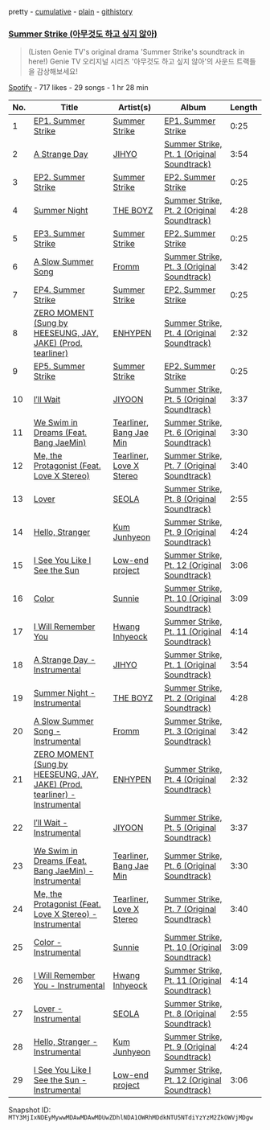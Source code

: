 pretty - [cumulative](/playlists/cumulative/37i9dQZF1DXcdlnITQ87tu.md) - [plain](/playlists/plain/37i9dQZF1DXcdlnITQ87tu) - [githistory](https://github.githistory.xyz/mackorone/spotify-playlist-archive/blob/main/playlists/plain/37i9dQZF1DXcdlnITQ87tu)

### [Summer Strike \(아무것도 하고 싶지 않아\)](https://open.spotify.com/playlist/37i9dQZF1DXcdlnITQ87tu)

> \(Listen Genie TV's original drama 'Summer Strike's soundtrack in here!\) Genie TV 오리지널 시리즈 '아무것도 하고 싶지 않아'의 사운드 트랙들을 감상해보세요!

[Spotify](https://open.spotify.com/user/spotify) - 717 likes - 29 songs - 1 hr 28 min

| No. | Title | Artist(s) | Album | Length |
|---|---|---|---|---|
| 1 | [EP1\. Summer Strike](https://open.spotify.com/track/6DmCZeVtjGd0TEYxoVCcNi) | [Summer Strike](https://open.spotify.com/artist/32Kmmlb572mlYomrUtOcLr) | [EP1\. Summer Strike](https://open.spotify.com/album/2z9Bol38d2aB1KvHr0Tq8e) | 0:25 |
| 2 | [A Strange Day](https://open.spotify.com/track/1haYZ64GiDq3vU36S4BZEN) | [JIHYO](https://open.spotify.com/artist/7F1iAHRYxR3MY7yAEuFqgL) | [Summer Strike, Pt\. 1 \(Original Soundtrack\)](https://open.spotify.com/album/5aDe6PUvWurZOsXZLc4ia8) | 3:54 |
| 3 | [EP2\. Summer Strike](https://open.spotify.com/track/7glOIY0v0t9mhuMIL5K3xT) | [Summer Strike](https://open.spotify.com/artist/32Kmmlb572mlYomrUtOcLr) | [EP2\. Summer Strike](https://open.spotify.com/album/2ZK4i2zK4r0FMb02Borh8k) | 0:25 |
| 4 | [Summer Night](https://open.spotify.com/track/4i52t4iun6rR5tpFpFSIBI) | [THE BOYZ](https://open.spotify.com/artist/0CmvFWTX9zmMNCUi6fHtAx) | [Summer Strike, Pt\. 2 \(Original Soundtrack\)](https://open.spotify.com/album/5pjR18FQIZSGmFk7EqzdVF) | 4:28 |
| 5 | [EP3\. Summer Strike](https://open.spotify.com/track/2xQuPcEsuHtgmjmnLXRHTA) | [Summer Strike](https://open.spotify.com/artist/32Kmmlb572mlYomrUtOcLr) | [EP2\. Summer Strike](https://open.spotify.com/album/2ZK4i2zK4r0FMb02Borh8k) | 0:25 |
| 6 | [A Slow Summer Song](https://open.spotify.com/track/2WS7UcPdKE2i5DCKk3lBnU) | [Fromm](https://open.spotify.com/artist/4ht1mwP4ouSu79jOOktCY3) | [Summer Strike, Pt\. 3 \(Original Soundtrack\)](https://open.spotify.com/album/2U2opwMKa7idAhGo8EZpNW) | 3:42 |
| 7 | [EP4\. Summer Strike](https://open.spotify.com/track/7JlqDSo9wwFgrqOQUh1Qok) | [Summer Strike](https://open.spotify.com/artist/32Kmmlb572mlYomrUtOcLr) | [EP2\. Summer Strike](https://open.spotify.com/album/2ZK4i2zK4r0FMb02Borh8k) | 0:25 |
| 8 | [ZERO MOMENT \(Sung by HEESEUNG, JAY, JAKE\) \(Prod\. tearliner\)](https://open.spotify.com/track/3I4yBsHErzJp7rUF2ruOzV) | [ENHYPEN](https://open.spotify.com/artist/5t5FqBwTcgKTaWmfEbwQY9) | [Summer Strike, Pt\. 4 \(Original Soundtrack\)](https://open.spotify.com/album/6kAXwLPooprklH4fTIDu3D) | 2:32 |
| 9 | [EP5\. Summer Strike](https://open.spotify.com/track/41hWRGUuKSxqHQfeGJjLVt) | [Summer Strike](https://open.spotify.com/artist/32Kmmlb572mlYomrUtOcLr) | [EP2\. Summer Strike](https://open.spotify.com/album/2ZK4i2zK4r0FMb02Borh8k) | 0:25 |
| 10 | [I′ll Wait](https://open.spotify.com/track/0GHqJSl06IMIpMnVzZfuJd) | [JIYOON](https://open.spotify.com/artist/519qrDQ4c2KCau2Jm7jTQE) | [Summer Strike, Pt\. 5 \(Original Soundtrack\)](https://open.spotify.com/album/5XYEOk4tUO2uGZdRXYw7HL) | 3:37 |
| 11 | [We Swim in Dreams \(Feat\. Bang JaeMin\)](https://open.spotify.com/track/1eUsM8Wd2IGi0J6NeUoC7c) | [Tearliner](https://open.spotify.com/artist/0pLH4lklRk1JmFIkW5A7Si), [Bang Jae Min](https://open.spotify.com/artist/0HzOCIGHmazaITu8kLibAp) | [Summer Strike, Pt\. 6 \(Original Soundtrack\)](https://open.spotify.com/album/6jQLbSf1TkrPpA5kNuTWbj) | 3:30 |
| 12 | [Me, the Protagonist \(Feat\. Love X Stereo\)](https://open.spotify.com/track/7EqTBT6pT9Dr76qjji90I3) | [Tearliner](https://open.spotify.com/artist/0pLH4lklRk1JmFIkW5A7Si), [Love X Stereo](https://open.spotify.com/artist/0hesR67JPhgE5JX6q61Ltp) | [Summer Strike, Pt\. 7 \(Original Soundtrack\)](https://open.spotify.com/album/6t9MI2qmx8P65y39TftTcp) | 3:40 |
| 13 | [Lover](https://open.spotify.com/track/4ky31ddTcLg2u2t9KBcyMv) | [SEOLA](https://open.spotify.com/artist/0AnZEpTs62mik6O41O3SKf) | [Summer Strike, Pt\. 8 \(Original Soundtrack\)](https://open.spotify.com/album/6kKzcv5gzQ2BiwmcUnDjQW) | 2:55 |
| 14 | [Hello, Stranger](https://open.spotify.com/track/5YHYuTCyF50A70ixu1nkku) | [Kum Junhyeon](https://open.spotify.com/artist/1OFbKzbdQhFvWfqQH8RXNB) | [Summer Strike, Pt\. 9 \(Original Soundtrack\)](https://open.spotify.com/album/52qsYImTDRxS2IVZ5n8rnZ) | 4:24 |
| 15 | [I See You Like I See the Sun](https://open.spotify.com/track/4grbG9wAAoFTbYnDBTkyrc) | [Low\-end project](https://open.spotify.com/artist/5HECc7MQ1IoYk1H8MNrflW) | [Summer Strike, Pt\. 12 \(Original Soundtrack\)](https://open.spotify.com/album/1x1azzo9YyhTc65qCKfEar) | 3:06 |
| 16 | [Color](https://open.spotify.com/track/7CgwXjVLZu82aHXCkE6FR7) | [Sunnie](https://open.spotify.com/artist/0v5xONZJ2N9zcriZXfzFK5) | [Summer Strike, Pt\. 10 \(Original Soundtrack\)](https://open.spotify.com/album/0OGWvBjkYVHW9LMtDPdi5p) | 3:09 |
| 17 | [I Will Remember You](https://open.spotify.com/track/40I9cCZCKcPtyU5MoziIHk) | [Hwang Inhyeock](https://open.spotify.com/artist/28OLqzxmCoA3k8XQQXU3To) | [Summer Strike, Pt\. 11 \(Original Soundtrack\)](https://open.spotify.com/album/4c2io6xcGCFbYWStLbQlKS) | 4:14 |
| 18 | [A Strange Day \- Instrumental](https://open.spotify.com/track/39RHZMX3ou1LgBvRPO6ds5) | [JIHYO](https://open.spotify.com/artist/7F1iAHRYxR3MY7yAEuFqgL) | [Summer Strike, Pt\. 1 \(Original Soundtrack\)](https://open.spotify.com/album/5aDe6PUvWurZOsXZLc4ia8) | 3:54 |
| 19 | [Summer Night \- Instrumental](https://open.spotify.com/track/6VWPtf2pUWVtwahFrU2j8d) | [THE BOYZ](https://open.spotify.com/artist/0CmvFWTX9zmMNCUi6fHtAx) | [Summer Strike, Pt\. 2 \(Original Soundtrack\)](https://open.spotify.com/album/5pjR18FQIZSGmFk7EqzdVF) | 4:28 |
| 20 | [A Slow Summer Song \- Instrumental](https://open.spotify.com/track/2JrqqR1kmz4jsU4Nczbztf) | [Fromm](https://open.spotify.com/artist/4ht1mwP4ouSu79jOOktCY3) | [Summer Strike, Pt\. 3 \(Original Soundtrack\)](https://open.spotify.com/album/2U2opwMKa7idAhGo8EZpNW) | 3:42 |
| 21 | [ZERO MOMENT \(Sung by HEESEUNG, JAY, JAKE\) \(Prod\. tearliner\) \- Instrumental](https://open.spotify.com/track/4zpwhZ5d11eqMtwayx8lrt) | [ENHYPEN](https://open.spotify.com/artist/5t5FqBwTcgKTaWmfEbwQY9) | [Summer Strike, Pt\. 4 \(Original Soundtrack\)](https://open.spotify.com/album/6kAXwLPooprklH4fTIDu3D) | 2:32 |
| 22 | [I′ll Wait \- Instrumental](https://open.spotify.com/track/6u206oNs5B288CxFrjKfoM) | [JIYOON](https://open.spotify.com/artist/519qrDQ4c2KCau2Jm7jTQE) | [Summer Strike, Pt\. 5 \(Original Soundtrack\)](https://open.spotify.com/album/5XYEOk4tUO2uGZdRXYw7HL) | 3:37 |
| 23 | [We Swim in Dreams \(Feat\. Bang JaeMin\) \- Instrumental](https://open.spotify.com/track/7JbN325brlcmbL563UOW33) | [Tearliner](https://open.spotify.com/artist/0pLH4lklRk1JmFIkW5A7Si), [Bang Jae Min](https://open.spotify.com/artist/0HzOCIGHmazaITu8kLibAp) | [Summer Strike, Pt\. 6 \(Original Soundtrack\)](https://open.spotify.com/album/6jQLbSf1TkrPpA5kNuTWbj) | 3:30 |
| 24 | [Me, the Protagonist \(Feat\. Love X Stereo\) \- Instrumental](https://open.spotify.com/track/2cQJLE8LE5pQQsR1IvYQQl) | [Tearliner](https://open.spotify.com/artist/0pLH4lklRk1JmFIkW5A7Si), [Love X Stereo](https://open.spotify.com/artist/0hesR67JPhgE5JX6q61Ltp) | [Summer Strike, Pt\. 7 \(Original Soundtrack\)](https://open.spotify.com/album/6t9MI2qmx8P65y39TftTcp) | 3:40 |
| 25 | [Color \- Instrumental](https://open.spotify.com/track/468NY7aEJGD09WFUwEteJh) | [Sunnie](https://open.spotify.com/artist/0v5xONZJ2N9zcriZXfzFK5) | [Summer Strike, Pt\. 10 \(Original Soundtrack\)](https://open.spotify.com/album/0OGWvBjkYVHW9LMtDPdi5p) | 3:09 |
| 26 | [I Will Remember You \- Instrumental](https://open.spotify.com/track/1OEDvTq8S0ytFdl2CGJBvv) | [Hwang Inhyeock](https://open.spotify.com/artist/28OLqzxmCoA3k8XQQXU3To) | [Summer Strike, Pt\. 11 \(Original Soundtrack\)](https://open.spotify.com/album/4c2io6xcGCFbYWStLbQlKS) | 4:14 |
| 27 | [Lover \- Instrumental](https://open.spotify.com/track/3nsotf1EOYHKrZ3eKlggWN) | [SEOLA](https://open.spotify.com/artist/0AnZEpTs62mik6O41O3SKf) | [Summer Strike, Pt\. 8 \(Original Soundtrack\)](https://open.spotify.com/album/6kKzcv5gzQ2BiwmcUnDjQW) | 2:55 |
| 28 | [Hello, Stranger \- Instrumental](https://open.spotify.com/track/6xUba5wbv0FAs6TmAMedQt) | [Kum Junhyeon](https://open.spotify.com/artist/1OFbKzbdQhFvWfqQH8RXNB) | [Summer Strike, Pt\. 9 \(Original Soundtrack\)](https://open.spotify.com/album/52qsYImTDRxS2IVZ5n8rnZ) | 4:24 |
| 29 | [I See You Like I See the Sun \- Instrumental](https://open.spotify.com/track/6BLhiaQyo2VeYJkxyOFnUC) | [Low\-end project](https://open.spotify.com/artist/5HECc7MQ1IoYk1H8MNrflW) | [Summer Strike, Pt\. 12 \(Original Soundtrack\)](https://open.spotify.com/album/1x1azzo9YyhTc65qCKfEar) | 3:06 |

Snapshot ID: `MTY3MjIxNDEyMywwMDAwMDAwMDUwZDhlNDA1OWRhMDdkNTU5NTdiYzYzM2ZkOWVjMDgw`
